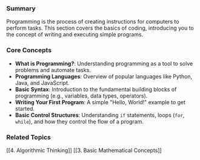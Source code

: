 ### Summary

Programming is the process of creating instructions for computers to perform tasks. This section covers the basics of coding, introducing you to the concept of writing and executing simple programs.

### Core Concepts

- **What is Programming?**: Understanding programming as a tool to solve problems and automate tasks.
- **Programming Languages**: Overview of popular languages like Python, Java, and JavaScript.
- **Basic Syntax**: Introduction to the fundamental building blocks of programming (e.g., variables, data types, operators).
- **Writing Your First Program**: A simple "Hello, World!" example to get started.
- **Basic Control Structures**: Understanding `if` statements, loops (`for`, `while`), and how they control the flow of a program.

### Related Topics

[[4. Algorithmic Thinking]]
[[3. Basic Mathematical Concepts]]